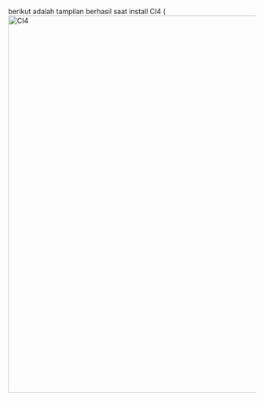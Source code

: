berikut adalah tampilan berhasil saat install CI4 
(<img width="1366" height="768" alt="CI4" src="https://github.com/user-attachments/assets/f8fd6b32-a6be-4f91-b16e-bdcfe45a8204" />
